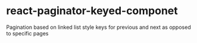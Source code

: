 # react-paginator-keyed-componet
Pagination based on linked list style keys for previous and next as opposed to specific pages
